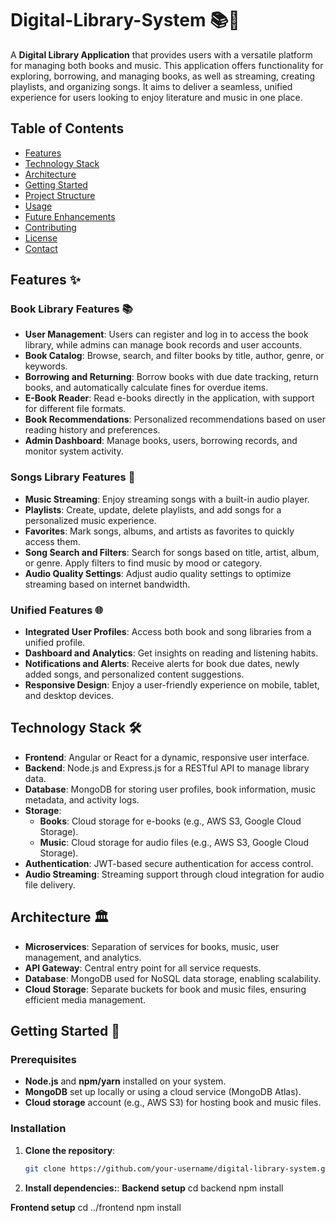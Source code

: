 # Digital-Library-System 📚🎵

A **Digital Library Application** that provides users with a versatile platform for managing both books and music. This application offers functionality for exploring, borrowing, and managing books, as well as streaming, creating playlists, and organizing songs. It aims to deliver a seamless, unified experience for users looking to enjoy literature and music in one place.

## Table of Contents
- [Features](#features)
- [Technology Stack](#technology-stack)
- [Architecture](#architecture)
- [Getting Started](#getting-started)
- [Project Structure](#project-structure)
- [Usage](#usage)
- [Future Enhancements](#future-enhancements)
- [Contributing](#contributing)
- [License](#license)
- [Contact](#contact)

## Features ✨

### Book Library Features 📚
- **User Management**: Users can register and log in to access the book library, while admins can manage book records and user accounts.
- **Book Catalog**: Browse, search, and filter books by title, author, genre, or keywords.
- **Borrowing and Returning**: Borrow books with due date tracking, return books, and automatically calculate fines for overdue items.
- **E-Book Reader**: Read e-books directly in the application, with support for different file formats.
- **Book Recommendations**: Personalized recommendations based on user reading history and preferences.
- **Admin Dashboard**: Manage books, users, borrowing records, and monitor system activity.

### Songs Library Features 🎵
- **Music Streaming**: Enjoy streaming songs with a built-in audio player.
- **Playlists**: Create, update, delete playlists, and add songs for a personalized music experience.
- **Favorites**: Mark songs, albums, and artists as favorites to quickly access them.
- **Song Search and Filters**: Search for songs based on title, artist, album, or genre. Apply filters to find music by mood or category.
- **Audio Quality Settings**: Adjust audio quality settings to optimize streaming based on internet bandwidth.

### Unified Features 🌐
- **Integrated User Profiles**: Access both book and song libraries from a unified profile.
- **Dashboard and Analytics**: Get insights on reading and listening habits.
- **Notifications and Alerts**: Receive alerts for book due dates, newly added songs, and personalized content suggestions.
- **Responsive Design**: Enjoy a user-friendly experience on mobile, tablet, and desktop devices.

## Technology Stack 🛠️
- **Frontend**: Angular or React for a dynamic, responsive user interface.
- **Backend**: Node.js and Express.js for a RESTful API to manage library data.
- **Database**: MongoDB for storing user profiles, book information, music metadata, and activity logs.
- **Storage**:
  - **Books**: Cloud storage for e-books (e.g., AWS S3, Google Cloud Storage).
  - **Music**: Cloud storage for audio files (e.g., AWS S3, Google Cloud Storage).
- **Authentication**: JWT-based secure authentication for access control.
- **Audio Streaming**: Streaming support through cloud integration for audio file delivery.

## Architecture 🏛️
- **Microservices**: Separation of services for books, music, user management, and analytics.
- **API Gateway**: Central entry point for all service requests.
- **Database**: MongoDB used for NoSQL data storage, enabling scalability.
- **Cloud Storage**: Separate buckets for book and music files, ensuring efficient media management.

## Getting Started 🚀
### Prerequisites
- **Node.js** and **npm/yarn** installed on your system.
- **MongoDB** set up locally or using a cloud service (MongoDB Atlas).
- **Cloud storage** account (e.g., AWS S3) for hosting book and music files.

### Installation
1. **Clone the repository**:
   ```bash
   git clone https://github.com/your-username/digital-library-system.git
2. **Install dependencies:**:
   **Backend setup**
   cd backend
   npm install
  
  **Frontend setup**
   cd ../frontend
   npm install
